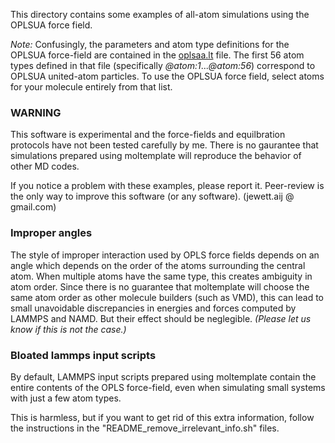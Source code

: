 This directory contains some examples of all-atom simulations using the OPLSUA
force field.

*Note:* Confusingly, the parameters and atom type definitions for the OPLSUA force-field are contained in the [oplsaa.lt](../../../moltemplate/force_fields/oplsaa.lt) file.  The first 56 atom types defined in that file (specifically *@atom:1*...*@atom:56*) correspond to OPLSUA united-atom particles.  To use the OPLSUA force field, select atoms for your molecule entirely from that list.

### WARNING

This software is experimental and the force-fields and equilbration protocols have not been tested carefully by me.  There is no gaurantee that simulations prepared using moltemplate will reproduce the behavior of other MD codes.

If you notice a problem with these examples, please report it.  Peer-review is the only way to improve this software (or any software).
(jewett.aij @ gmail.com)

### Improper angles

The style of improper interaction used by OPLS force fields depends on an angle which depends on the order of the atoms surrounding the central atom.  When multiple atoms have the same type, this creates ambiguity in atom order.  Since there is no guarantee that moltemplate will choose the same atom order as other molecule builders (such as VMD), this can lead to small unavoidable discrepancies in energies and forces computed by LAMMPS and NAMD.  But their effect should be neglegible.
*(Please let us know if this is not the case.)*

### Bloated lammps input scripts

By default, LAMMPS input scripts prepared using moltemplate contain the entire contents of the OPLS force-field, even when simulating small systems with just a few atom types.

This is harmless, but if you want to get rid of this extra information, follow the instructions in the "README_remove_irrelevant_info.sh" files.
